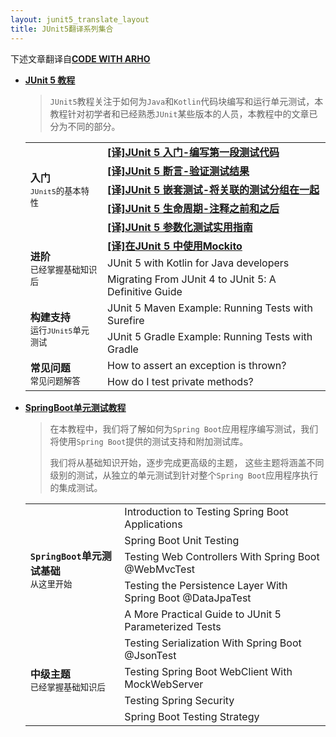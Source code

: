 ```yaml
---
layout: junit5_translate_layout
title: JUnit5翻译系列集合
---
```


下述文章翻译自[**CODE WITH ARHO**](https://www.arhohuttunen.com/)

* [**JUnit 5 教程**](https://www.arhohuttunen.com/junit-5-tutorial/)

  > `JUnit5`教程关注于如何为`Java`和`Kotlin`代码块编写和运行单元测试，本教程针对初学者和已经熟悉`JUnit`某些版本的人员，本教程中的文章已分为不同的部分。

  <table>
    <tbody>
        <tr>
          <td rowspan="5">
              <b>入门</b>
              <br/>
              <small><code>JUnit5</code>的基本特性</small>
          </td>
          <td>
              <b><a href="/post/translate/junit5/junit-5-getting-started/">[译]JUnit 5 入门-编写第一段测试代码</a></b>
          </td>
        </tr>
        <tr>
            <td>
                <a href="/post/translate/junit5/junit-5-assertions/"><b>[译]JUnit 5 断言-验证测试结果</b></a>
            </td>
        </tr>
        <tr>
            <td>
                <a href="/post/translate/junit5/junit-5-nested-tests/"><b>[译]JUnit 5 嵌套测试-将关联的测试分组在一起</b></a>
            </td>
        </tr>
        <tr>
            <td><a href="/post/translate/junit5/junit-5-test-lifecycle/"><b>[译]JUnit 5 生命周期-注释之前和之后</b></a></td>
        </tr>
        <tr>
            <td>
                <a href="/post/translate/junit5/junit-5-parameterized-tests/"><b>[译]JUnit 5 参数化测试实用指南</b></a>
            </td>  
        </tr>
        <tr>
          <td rowspan="3">
              <b>进阶</b>
              <br/>
              <small>已经掌握基础知识后</small>
          </td>
          <td>
	           <a href="/post/translate/junit5/using-mockito-in-junit5/"><b>[译]在JUnit 5 中使用Mockito</b></a>
		  </td>
        </tr>
        <tr>
            <td>JUnit 5 with Kotlin for Java developers</td>  
        </tr>
        <tr>
            <td>Migrating From JUnit 4 to JUnit 5: A Definitive Guide</td>  
        </tr>
        <tr>
          <td rowspan="2">
              <b>构建支持</b>
              <br/>
              <small>运行<code>JUnit5</code>单元测试</small>
          </td>
          <td>JUnit 5 Maven Example: Running Tests with Surefire</td>
        </tr>
        <tr>
            <td>JUnit 5 Gradle Example: Running Tests with Gradle</td>  
        </tr>
        <tr>
          <td rowspan="2">
              <b>常见问题</b>
              <br/>
              <small>常见问题解答</small>
          </td>
          <td>How to assert an exception is thrown?</td>
        </tr>
        <tr>
            <td>How do I test private methods?</td>  
        </tr>      
    </tbody>    
  </table>

* [**SpringBoot单元测试教程**](https://www.arhohuttunen.com/spring-boot-testing-tutorial/)

  > 在本教程中，我们将了解如何为`Spring Boot`应用程序编写测试，我们将使用`Spring Boot`提供的测试支持和附加测试库。
  >
  > 我们将从基础知识开始，逐步完成更高级的主题， 这些主题将涵盖不同级别的测试，从独立的单元测试到针对整个`Spring Boot`应用程序执行的集成测试。

  <table>
    <tbody>
        <tr>
          <td rowspan="5">
              <b><code>SpringBoot</code>单元测试基础</b>
              <br/>
              <small>从这里开始</small>
          </td>
          <td>Introduction to Testing Spring Boot Applications</td>
        </tr>
        <tr>
            <td>Spring Boot Unit Testing</td>
        </tr>
        <tr>
            <td>Testing Web Controllers With Spring Boot @WebMvcTest</td>
        </tr>
        <tr>
            <td>Testing the Persistence Layer With Spring Boot @DataJpaTest</td>
        </tr>
        <tr>
            <td>A More Practical Guide to JUnit 5 Parameterized Tests</td>  
        </tr>
        <tr>
          <td rowspan="4">
              <b>中级主题</b>
              <br/>
              <small>已经掌握基础知识后</small>
          </td>
          <td>Testing Serialization With Spring Boot @JsonTest</td>
        </tr>
        <tr>
            <td>Testing Spring Boot WebClient With MockWebServer</td>  
        </tr>
        <tr>
            <td>Testing Spring Security</td>  
        </tr> 
        <tr>
            <td>Spring Boot Testing Strategy</td>  
        </tr>         
    </tbody>    
  </table>